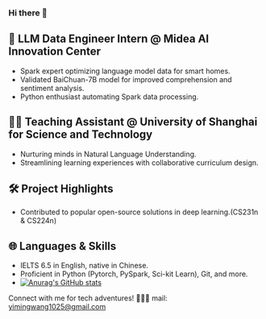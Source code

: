 ### Hi there 👋


## 🚀 LLM Data Engineer Intern @ Midea AI Innovation Center
- Spark expert optimizing language model data for smart homes.
- Validated BaiChuan-7B model for improved comprehension and sentiment analysis.
- Python enthusiast automating Spark data processing.

## 👨‍🏫 Teaching Assistant @ University of Shanghai for Science and Technology
- Nurturing minds in Natural Language Understanding.
- Streamlining learning experiences with collaborative curriculum design.

## 🛠️ Project Highlights
- Contributed to popular open-source solutions in deep learning.(CS231n & CS224n)

## 🌐 Languages & Skills
- IELTS 6.5 in English, native in Chinese.
- Proficient in Python (Pytorch, PySpark, Sci-kit Learn), Git, and more.
- [![Anurag's GitHub stats](https://github-readme-stats.vercel.app/api?username=Yiming-Wange)](https://github.com/anuraghazra/github-readme-stats)

Connect with me for tech adventures! 🚀👨‍💻
mail: yimingwang1025@gmail.com
